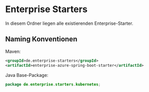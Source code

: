 # Enterprise Starters

In diesem Ordner liegen alle existierenden Enterprise-Starter.

## Naming Konventionen
Maven:
```xml
<groupId>de.enterprise-starters</groupId>
<artifactId>enterprise-azure-spring-boot-starter</artifactId>
```

Java Base-Package:
```java
package de.enterprise.starters.kubernetes;
```

